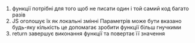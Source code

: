 1. функції потрібні для того щоб не писати один і той самий код багато разів
2. JS оголошує їх як локальні змінні
   Параметрів може бути вказано будь-яку кількість
   це допомагає зробити функції більш гнучкими
3. return завершує виконання функції та повертає її значення